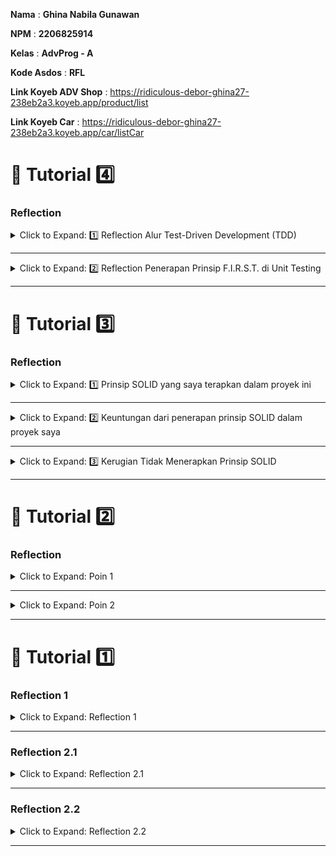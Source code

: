 **Nama**    : **Ghina Nabila Gunawan**

**NPM**     : **2206825914** 

**Kelas**   : **AdvProg - A**

**Kode Asdos**  : **RFL**

**Link Koyeb ADV Shop** : https://ridiculous-debor-ghina27-238eb2a3.koyeb.app/product/list

**Link Koyeb Car**      : https://ridiculous-debor-ghina27-238eb2a3.koyeb.app/car/listCar 

# 🚀 Tutorial 4️⃣

### Reflection

<details>

  <summary>Click to Expand: 1️⃣ Reflection Alur Test-Driven Development (TDD)</summary>

Menurut Percival (2017), alur TDD yang dilakukan pada tutorial di atas sangat membantu dalam merancang dan meng-_improve_ kode. Melalui _cycle_ yang berulang (Write Test, Run Test, Refactor), kita bisa memastikan kalau kode yang ditulis sudah benar-benar memenuhi kebutuhan fungsional dan tidak ada kesalahan yang terlewat. Dalam tugas ini, alur TDD sangat berguna bagi saya, terutama dalam memastikan kalau setiap fungsionalitas yang ditambahkan sudah diuji secara mendalam. Test pertama yang ditulis sangat membantu saya mengidentifikasi kebutuhan dan kasus penggunaan yang penting dalam aplikasi. Proses _refactoring_ kode juga sangat lancar karena adanya tes yang terus menerus membantu untuk menjaga kode tetap stabil.

Tapi masih ada beberapa hal yang perlu diperhatikan. Sebagai contoh, kadang saya merasa terlalu fokus pada menulis tes terlebih dahulu yang kadang membuat proses menulis kode implementasi sedikit terhambat. Ke depannya, saya perlu lebih fleksibel dan menghindari terlalu fokus pada penulisan tes untuk setiap _changes_ kecil. Saya juga perlu lebih fokus ke penulisan tes yang lebih jelas dan mendetail untuk mencakup semua _conditions_ yang ada.

</details>

---

<details>

  <summary>Click to Expand: 2️⃣ Reflection Penerapan Prinsip F.I.R.S.T. di Unit Testing</summary>

F.I.R.S.T. menjelaskan tentang 5 prinsip penting untuk penulisan _unit testing_, yaitu: Fast, Independent, Repeatable, Self-validating, dan Timely. Dalam tutorial modul ini, saya berusaha mengikuti prinsip-prinsip tersebut.

- **Fast**: Tes yang saya buat cukup cepat dijalankan. Setiap tes hanya memeriksa unit-unit kecil dari fungsionalitas, seperti pengujian metode `createOrder`, `updateStatus`, `findById`, dan `findAllByAuthor`. Karena itu, tes bisa dijalankan dengan cepat tanpa banyak ketergantungan antar tes.

- **Independent**: Setiap _unit test_ yang dibuat independen dan tidak bergantung satu sama lain. Misalnya, _test_ `createOrder` tidak terpengaruh oleh _test_ `updateStatus`. Ini memungkinkan saya untuk memodifikasi tes tanpa takut mengganggu tes lainnya.

- **Repeatable**: Tes yang ditulis bisa dijalankan kapan saja tanpa ada ketergantungan pada _environment_ atau urutan _testing_ lainnya. Saya pastikan setiap tes dimulai dengan keadaan yang konsisten menggunakan _method_ `@BeforeEach`.

- **Self-validating**: Tes yang saya buat menggunakan _assert statement_ untuk memvalidasi hasilnya secara otomatis. Contohnya menggunakan `assertEquals()` untuk memeriksa apakah _value_ yang dihasilkan sesuai dengan _expected value_. Jadi, tes tersebut bisa memvalidasi dirinya sendiri tanpa dilakukan secara manual.

- **Timely**: Saya berusaha menulis tes saat fitur yang akan di tes sudah jelas dan sebelum implementasi dimulai, seperti yang diterapkan dalam alur TDD. Ini memastikan kalau fitur yang dibuat langsung di tes dan diperbaiki kalau ada masalah yang terdeteksi.

</details>

---

# 🚀 Tutorial 3️⃣

### Reflection

<details>

  <summary>Click to Expand: 1️⃣ Prinsip SOLID yang saya terapkan dalam proyek ini</summary>

#### **SRP (Single Responsibility Principle)**
Dalam modul ini, _class_ `CarServiceImpl` hanya bertanggung jawab atas bisnis logic terkait Car (create, find, update, dan delete Car). 
Penyimpanan data dikelola oleh `CarRepository`, jadi setiap _class_ punya tanggung jawab yang jelas.

#### **OCP (Open/Closed Principle)**
Kode harus **terbuka untuk _extension_, tapi tertutup untuk _modification_**. Saya menerapkan OCP dengan menggunakan _interface_ `CarService`.
Kalau saya ingin menambahkan cara penyimpanan baru, saya bisa membuat implementasi baru tanpa mengubah kode yang sudah ada.

Selain itu, dalam **model data**, saya menerapkan prinsip ini dengan membuat Car sebagai _subclass_ dari Product menggunakan **_inheritance_ (Car _extends_ Product)**.
Dengan cara ini, kalau saya mau menambahkan jenis produk lain (misalnya Truck), saya bisa membuat _subclass_ baru yang inherit Product tanpa harus mengubah struktur Product yang sudah ada.

#### **LSP (Liskov Substitution Principle)**
Saya memastikan kalau **_subclass_ bisa menggantikan _superclass_ tanpa mengubah perilaku aplikasi**.
Sebelumnya, `Car` punya atribut `carId` yang bisa menyebabkan kebingungan karena `Car` sudah inherit `productId` dari `Product`.
Jadi perbaikannya yaitu `Car` sekarang hanya menggunakan `productId` sebagai identifier, jadi kode lebih konsisten dan mematuhi LSP.

#### **Interface Segregation Principle (ISP)**
ISP belum diterapkan karena _interface_ `CarService` punya semua metode CRUD dalam satu tempat.
Solusinya, menurut saya mungkin bisa dipisahkan jadi dua _interface_ (`ReadOnlyCarService` dan `WritableCarService`) supaya modul hanya bergantung pada metode yang mereka gunakan.

#### **DIP (Dependency Inversion Principle)**
Saya memastikan modul tingkat tinggi (seperti `CarServiceImpl`) tidak langsung bergantung pada modul tingkat rendah (`CarRepository`).
Saya menggunakan **_abstraction (interface)_** untuk menghubungkan `CarServiceImpl` dengan `CarRepository`, jadi implementasi penyimpanan bisa diganti tanpa mengubah logic utama.

</details>

---

<details>

  <summary>Click to Expand: 2️⃣ Keuntungan dari penerapan prinsip SOLID dalam proyek saya</summary>

#### **Lebih mudah dalam _changes_ dan _maintenance_**
Dengan **SRP** dan **OCP**, jika saya ingin mengganti penyimpanan dari _in-memory_ ke _database_, saya cukup membuat implementasi baru tanpa harus mengubah kode utama (`CarServiceImpl`).
Hal ini membuat proyek lebih fleksibel dan lebih mudah untuk dikembangkan kedepannya.

#### **Testing-Friendly**
Dengan menerapkan **DIP**, kode saya bergantung pada _abstraction (interface)_ dan bukan implementasi langsung.
Ini memungkinkan saya menggunakan _mocking_ dalam _testing_ tanpa harus bergantung pada penyimpanan asli. 
Contohnya saya bisa test `CarServiceImpl` dengan **mock dari `CarRepository`**, jadi lebih cepat dan tidak bergantung pada sistem eksternal.

#### **Memudahkan penambahan fitur baru**
Dengan **OCP**, saya bisa menambahkan fitur baru tanpa harus mengubah kode lama.
Contohnya kalau saya ingin menambahkan fitur pencatatan _log_ setiap kali Car diperbarui, saya bisa membuat _decorator_ atau _subclass_ tanpa mengubah `CarServiceImpl`.

#### **Mengurangi ketergantungan antar _class_ (Loose Coupling)**
Dengan menerapkan **DIP** dan **ISP**, saya memastikan kalau setiap _class_ hanya bergantung pada apa yang benar-benar dibutuhkan.
Contohnya `CarServiceImpl` hanya berkomunikasi dengan `CarRepository` melalui _interface_, bukan langsung ke implementasi penyimpanan tertentu.
Ini membuat _code_ lebih fleksibel karena saya bisa mengganti penyimpanan tanpa mengubah main implementation nya.

</details>

---

<details>

  <summary>Click to Expand: 3️⃣ Kerugian Tidak Menerapkan Prinsip SOLID</summary>

---

#### **Kesulitan dalam Code Maintenance**
Tanpa **Single Responsibility Principle (SRP)**, satu _class_ bisa punya terlalu banyak tanggung jawab.
Contohnya kalau `CarServiceImpl` menangani bisnis logic sekaligus **penyimpanan data**, jadi perubahan dalam cara penyimpanan akan mempengaruhi seluruh _class_.
Akibatnya, kode lebih sulit di-maintain dan lebih rentan terhadap _bug_.

#### **Testing yang lebih sulit dan tidak fleksibel**
Tanpa **Dependency Inversion Principle (DIP)**, _class_ akan langsung bergantung pada implementasi langsung daripada _abstraction_.
Sulit untuk membuat _mocking_ dalam unit testing karena sistem tidak punya fleksibilitas untuk mengganti dependensi dengan yang lebih ringan.
Contohnya kalau `CarServiceImpl` langsung bergantung pada `CarRepository`, maka dalam testing saya harus menggunakan `CarRepository` asli, bukan _mock_ atau _fake repository_, yang membuat testing lebih kompleks.

#### **Menambah Fitur Baru Jadi Lebih Sulit**
Tanpa **Open/Closed Principle (OCP)**, setiap kali ada fitur baru, saya harus mengubah kode lama.
Hal ini bisa menyebabkan banyak ** bug yang muncul setelah perubahan**.
Contohnya kalau saya mau menambahkan **logging setiap kali Car diperbarui**, saya harus mengedit `CarServiceImpl`, bukannya cukup menambahkan _decorator_ atau _subclass_.

#### **Ketergantungan antar class (_Tight Coupling_)**
Tanpa **Liskov Substitution Principle (LSP)** dan **Interface Segregation Principle (ISP)**, _class_ jadi **terlalu saling bergantung**, yang menyulitkan perubahan atau _improvement_ bagian tertentu tanpa merusak keseluruhan sistem.
Contohnya kalau saya ingin mengganti cara penyimpanan dari _in-memory_ ke _database_, saya mungkin perlu mengubah banyak bagian kode yang sebelumnya bergantung pada implementasi tertentu.

#### **Kode yang berantakan dan banyak duplikasi**
Tanpa **SRP** dan **ISP**, banyak kode **duplikat** yang tersebar.
Dampaknya pastinya yaitu nanti akan sulit untuk menemukan dan memperbaiki bug, lalu setiap perubahan harus dilakukan di banyak tempat sekaligus, serta risiko ketidakkonsistenan data dalam aplikasi meningkat.

#### **Bergantung pada satu Implementasi**
Tanpa **DIP**, sistem terlalu bergantung pada satu sistem tertentu, membuat **perubahan atau _improvement_** jadi lebih sulit.
Contohnya kalau saya ingin mengganti cara penyimpanan dari `CarRepository` ke layanan eksternal, saya harus memodifikasi semua bagian kode yang menggunakan `CarRepository`, padahal cukup mengganti implementasi di satu tempat saja.

</details>

---

# 🚀 Tutorial 2️⃣

### Reflection

<details>

  <summary>Click to Expand: Poin 1</summary>

Selama pengerjaan _exercise_ ini, ada beberapa masalah _code quality_ yang berhasil saya perbaiki, yaitu:

- Saya menghapus beberapa _import_ yang tidak digunakan dalam kode, seperti `java.util.ArrayList` dan `java.util.Iterator`. Masalah ini biasanya muncul karena adanya *import* yang tidak terpakai dalam _class_ yang bisa merusak implementasi _clean code_ .

- Ada _warning_ terkait penggunaan `{}` yang hilang pada beberapa *if statements* dan _loop_. Saya menambahkan `{}` untuk meningkatkan _code readability_ dan memastikan kalau aturan ini mengikuti _best practices_ untuk menjaga _maintainability_.

- _Warning_ di _class_ `EshopApplication` yang punya _public constructor_ walaupun hanya berisi _static method_. Karena `EshopApplication` berfungsi sebagai _main class_, saya tidak menggunakan _private constructor_, tapi saya menambahkan `@SuppressWarnings("PMD.UseUtilityClass")` untuk memastikan _class_ EshopApplication tetap bisa berfungsi sebagai _entry point_ app Spring Boot tanpa masalah dengan _utility class warning_.


</details>

---

<details>

  <summary>Click to Expand: Poin 2</summary>

Setelah mengimplementasikan _pipeline_ CI/CD, saya merasa proses yang ada sudah memenuhi definisi dari **Continuous Integration (CI)** dan **Continuous Deployment (CD)** yang diajarkan di kelas. 

- Proses **CI** di atas sudah mencakup otomatisasi dalam menjalankan *test suites* setiap kali ada perubahan kode (_push_ ke _branch_ atau _merge pull request_). Hal ini memastikan _code quality_ bisa langsung dianalisis melalui _analysis tool_ (saya menggunakan **PMD**) yang digunakan dalam _workflow_.

- Setelah _code_ berhasil melewati proses CI, _pipeline_ langsung meng-_deploy_ aplikasi ke **PaaS** (saya menggunakan **Koyeb**) dengan mekanisme _**auto-deploy**_ berbasis **Docker**. Jadi setiap perubahan kode yang lolos tes akan langsung tersedia di _automated production pipeline_, ini merupakan inti dari implementasi **CD**.

- Selain itu, saya juga menggunakan **Scorecard** untuk melakukan **_security analysis_** sebagai bagian dari proses CI, hal ini membantu untuk memastikan kalau semua kode yang di-_deploy_ memenuhi standar keamanan tertentu.
- Saya juga memanfaatkan GitHub Actions untuk mengintegrasikan _testing_, _code analysis_, dan _auto-deployment_ untuk memastikan kalau app selalu siap untuk otomatis di-_deploy_ ke server produksi setiap kali ada perubahan yang di-_push_ ke _repo_.

</details>

---

# 🚀 Tutorial 1️⃣

### Reflection 1

<details>
  <summary>Click to Expand: Reflection 1</summary>

Dalam mengembangkan dua fitur baru di aplikasi ini, saya berusaha menerapkan prinsip **Clean Code** supaya _code_ tidak hanya bekerja dengan baik, tapi juga mudah dibaca dan dikembangkan nantinya. Menurut saya salah satu yang paling penting adalah **penamaan yang jelas dan deskriptif**.
Misalnya, saya memberi nama field seperti `nameField` dan `quantityField` yang jelas menunjukkan elemen apa yang dimaksud. Saya juga memperhatikan keterbacaan kode. 
Prinsip **Single Responsibility Principle (SRP)** juga saya terapkan di sini. Contohnya method _testing_ seperti `userCanCreateProduct` hanya berfokus pada pengujian fitur pembuatan produk.
Di bagian **validasi input**, saya pastikan _input_ yang diterima dari _user_ sudah divalidasi, seperti memastikan **jumlah produk tidak negatif**. 
Selain itu, dalam _code_ _testing_ **Selenium**, saya juga pakai `WebDriverWait` untuk menunggu elemen muncul di halaman sebelum interaksi dilakukan. Ini penting untuk menghindari error akibat elemen yang belum semuanya dimuat.
Namun, tentu ada beberapa bagian yang bisa diperbaiki. Misalnya, dalam pengaturan **baseUrl**, baiknya kalau URL tidak di-_hardcode_, tapi menggunakan properti dari file konfigurasi Spring (`application.properties` atau `application.yml`) yang mungkin akan lebih mempermudah pengelolaan URL di berbagai environment.

</details>

---

### Reflection 2.1

<details>
  <summary>Click to Expand: Reflection 2.1</summary>

Saya memilih untuk menggunakan **Spring Boot** di bagian _backend_ dan **Thymeleaf** di bagian _frontend_ karena keduanya memberikan kemudahan pengembangan.  
Dengan **Spring Boot**, saya bisa lebih fokus ke bisnis *logic* dan _testing_ tanpa khawatir konfigurasi _server_ yang rumit. Selain itu, kalau aplikasi berkembang jadi lebih besar, Spring Boot memudahkan untuk menerapkan arsitektur **microservices**, yang memungkinkan kita membangun aplikasi yang lebih _scalable_. 
Untuk bagian _frontend_, saya menggunakan **Thymeleaf** karena bisa mempermudah pengikatan data antara _backend_ dan elemen HTML. Dengan **Thymeleaf**, tampilan aplikasi jadi dinamis dan bisa diperbarui dengan mudah, karena data dari model bisa langsung dihubungkan dengan elemen HTML.

</details>

---

### Reflection 2.2

<details>
  <summary>Click to Expand: Reflection 2.2</summary>

Berikutnya, saya pilih menggunakan **Selenium WebDriver** untuk _functional testing_. Dengan Selenium, saya bisa mengotomatisasi pengujian interaksi _user_ di halaman web. Jadi, bukan hanya _backend_ yang diuji, tapi juga alur interaksi di _frontend_ yang memastikan aplikasi berjalan sesuai ekspektasi _user_.

</details>

---
